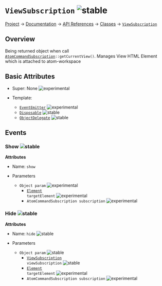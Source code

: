 # `ViewSubscription` ![stable]
[Project](https://github.com/ksxatompackages/quick-spawn) → [Documentation](../..) → [API References](..) → [Classes](.) → [`ViewSubscription`](./view-subscription.md)

## Overview

Being returned object when call <code>[AtomCommandSubscription](./atom-command-subscription.md)::getCurrentView()</code>. Manages View HTML Element which is attached to atom-workspace

## Basic Attributes

* Super: None ![experimental]

* Template:
  - [`EventEmitter`](../templates/event-emitter.md) ![experimental]
  - [`Disposable`](../templates/disposable.md) ![stable]
  - [`ObjectDelegate`](../templates/object-delegate.md) ![stable]

## Events

### Show ![stable]

**Attributes**

* Name: `show`

* Parameters
  - `Object param` ![experimental]
    - <code>[Element](https://developer.mozilla.org/en-US/docs/Web/API/Element) targetElement</code> ![experimental]
    - `AtomCommandSubscription subscription` ![experimental]

### Hide ![stable]

**Attributes**

* Name: `hide` ![stable]

* Parameters
  - `Object param` ![stable]
    - <code>[ViewSubscription](./view-subscription.md) viewSubscription</code> ![stable]
    - <code>[Element](https://developer.mozilla.org/en-US/docs/Web/API/Element) targetElement</code> ![experimental]
    - `AtomCommandSubscription subscription` ![experimental]

[fixed]: https://cdn.rawgit.com/ksxatompackages/quick-spawn/images-v0.1.1/docs/images/badges/fixed.svg
[stable]: https://cdn.rawgit.com/ksxatompackages/quick-spawn/images-v0.1.1/docs/images/badges/stable.svg
[experimental]: https://cdn.rawgit.com/ksxatompackages/quick-spawn/images-v0.1.1/docs/images/badges/experimental.svg
[deprecated]: https://cdn.rawgit.com/ksxatompackages/quick-spawn/images-v0.1.1/docs/images/badges/deprecated.svg
[required]: https://cdn.rawgit.com/ksxatompackages/quick-spawn/images-v0.2.0/docs/images/badges/required.svg
[optional]: https://cdn.rawgit.com/ksxatompackages/quick-spawn/images-v0.2.0/docs/images/badges/optional.svg
